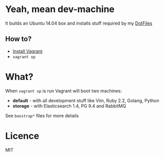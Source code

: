 # Yeah, mean dev-machine


It builds an Ubuntu 14.04 box and installs stuff required by my [DotFiles](https://github.com/lukaszkorecki/DotFiles)


## How to?

- [Install Vagrant](https://vagrantup.com)
- `vagrant up`


# What?

When `vagrant up` is run Vagrant will boot two machines:

- **default** - with all development stuff like Vim, Ruby 2.2, Golang, Python
- **storage** - with Elasticsearch 1.4, PG 9.4 and RabbitMQ


See `boostrap*` files for more details

# Licence

MIT

